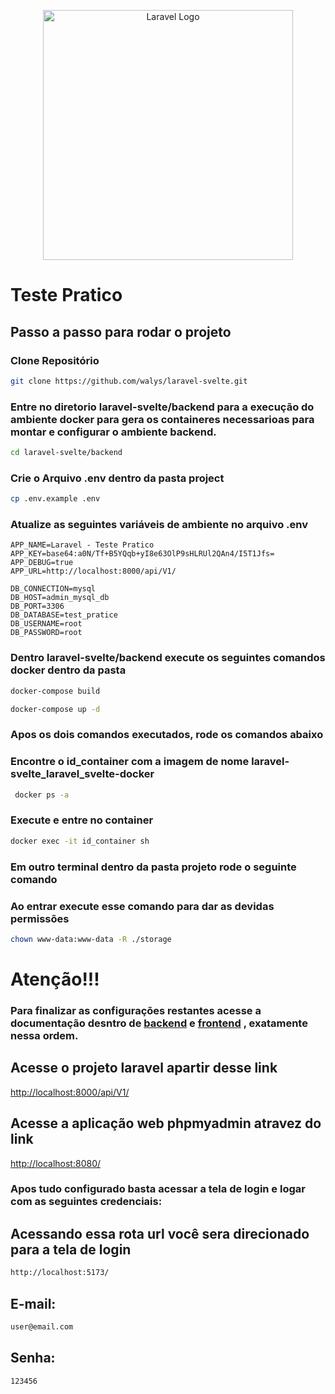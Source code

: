 <p align="center"><a href="#" target="_blank"><img src="https://encrypted-tbn0.gstatic.com/images?q=tbn:ANd9GcQPkWVOp7SSTpIMYJxeIKvG2PGQaOp8FxHufya_oucqJO1bkhqUAfu8wx_qpbYd_Mqr0lM&usqp=CAU" width="400" alt="Laravel Logo"></a></p>

# Teste Pratico

## Passo a passo para rodar o projeto

### Clone Repositório
```sh
git clone https://github.com/walys/laravel-svelte.git
```

### Entre no diretorio laravel-svelte/backend para a execução do ambiente docker para gera os containeres necessarioas para montar e configurar o ambiente backend.
```sh
cd laravel-svelte/backend
```

### Crie o Arquivo .env dentro da pasta project

```sh
cp .env.example .env
```

### Atualize as seguintes variáveis de ambiente no arquivo .env
```dosini
APP_NAME=Laravel - Teste Pratico
APP_KEY=base64:a0N/Tf+B5YQqb+yI8e63OlP9sHLRUl2QAn4/I5T1Jfs=
APP_DEBUG=true
APP_URL=http://localhost:8000/api/V1/

DB_CONNECTION=mysql
DB_HOST=admin_mysql_db
DB_PORT=3306
DB_DATABASE=test_pratice
DB_USERNAME=root
DB_PASSWORD=root
```

### Dentro laravel-svelte/backend execute os seguintes comandos docker dentro da pasta
```sh
docker-compose build
```
```sh
docker-compose up -d
```

### Apos os dois comandos executados, rode os comandos abaixo

### Encontre o id_container com a imagem de nome laravel-svelte_laravel_svelte-docker
```sh
 docker ps -a
```

### Execute e entre no container
```sh
docker exec -it id_container sh
```
### Em outro terminal dentro da pasta projeto rode o seguinte comando

### Ao entrar execute esse comando para dar as devidas permissões

```sh
chown www-data:www-data -R ./storage
```


# Atenção!!!

### Para finalizar as configurações restantes acesse a documentação desntro de [backend](https://github.com/walys/laravel-svelte/tree/master/backend) e [frontend](https://github.com/walys/laravel-svelte/tree/master/frontend) , exatamente nessa ordem.

## Acesse o projeto laravel apartir desse link
[http://localhost:8000/api/V1/](http://localhost:8000/api/V1/)

## Acesse a aplicação web phpmyadmin atravez do link
[http://localhost:8080/](http://localhost:8080/)

### Apos tudo configurado basta acessar a tela de login e logar com as seguintes credenciais:

## Acessando essa rota url você sera direcionado para a tela de login
```sh
http://localhost:5173/
```

## E-mail:
```sh
user@email.com
```

## Senha:
```sh
123456
```